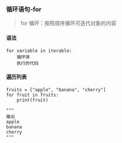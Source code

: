 ### 循环语句-for
> for 循环：按照顺序循环可迭代对象的内容

#### 语法
```
for variable in iterable:
    循环体
    执行的代码
```

#### 遍历列表
```
fruits = ["apple", "banana", "cherry"]
for fruit in fruits:
    print(fruit)

"""
输出
apple
banana
cherry
"""
```

# 